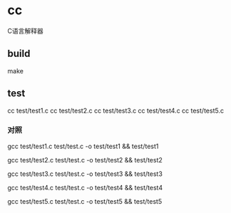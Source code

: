 # cc
C语言解释器

## build
make

## test
cc test/test1.c
cc test/test2.c
cc test/test3.c
cc test/test4.c
cc test/test5.c

### 对照
gcc test/test1.c test/test.c -o test/test1 && test/test1

gcc test/test2.c test/test.c -o test/test2 && test/test2

gcc test/test3.c test/test.c -o test/test3 && test/test3

gcc test/test4.c test/test.c -o test/test4 && test/test4

gcc test/test5.c test/test.c -o test/test5 && test/test5
